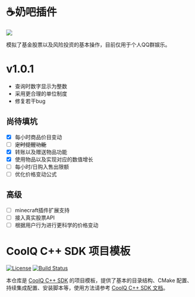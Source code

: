 # ☕奶吧插件

![](https://view.2heng.xin/images/2020/02/23/47803303.jpg)

模拟了基金股票以及风险投资的基本操作，目前仅用于个人QQ群娱乐。

# v1.0.1

- 查询时数字显示为整数
- 采用更合理的单位制度
- 修复若干bug

## 尚待填坑

- [x] 每小时商品价目变动
- [ ] ~~定时提醒功能~~
- [x] 转账以及赠送物品功能
- [x] 使用物品以及实现对应的数值增长
- [ ] 每小时/日购入售出限额
- [ ] 优化价格变动公式

## 高级

- [ ] minecraft插件扩展支持
- [ ] 接入真实股票API
- [ ] 根据用户行为进行更科学的价格变动

# CoolQ C++ SDK 项目模板

[![License](https://img.shields.io/github/license/cqmoe/cqcppsdk-template.svg)](LICENSE)
[![Build Status](https://img.shields.io/appveyor/ci/richardchien/cqcppsdk-template.svg)](https://ci.appveyor.com/project/richardchien/cqcppsdk-template)

本仓库是 [CoolQ C++ SDK](https://github.com/cqmoe/cqcppsdk) 的项目模板，提供了基本的目录结构、CMake 配置、持续集成配置、安装脚本等，使用方法请参考 [CoolQ C++ SDK 文档](https://cqcppsdk.cqp.moe/)。
